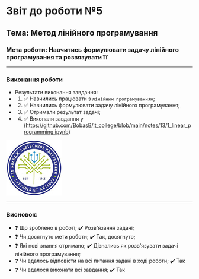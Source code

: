 # Звіт до роботи №5
## Тема: Метод лінійного програмування
### Мета роботи: Навчитись формулювати задачу лінійного програмування та розвязувати її

-----

### Виконання роботи
- Результати виконання завдання:
- 1. :white_check_mark: Навчились працювати з `лінійним програмуванням`;
- 2. :white_check_mark: Навчились формулювати задачу лінійного програмування;
- 3. :white_check_mark: Отримали результат задачі; 
- 4. :white_check_mark: Виконали завдання у (https://github.com/BobasB/it_college/blob/main/notes/13/1_linear_programming.ipynb)


![logo](https://github.com/BobasB/it_college/blob/main/reports/pictures/logo-lit.jpg) 

-----

### Висновок:
- :question: Що зроблено в роботі; :heavy_check_mark: Розв'язання задачі;
- :question: Чи досягнуто мети роботи; :heavy_check_mark: Так, досягнуто;
- :question: Які нові знання отримано; :heavy_check_mark: Дізнались як розв'язувати задачі лінійного програмування;
- :question: Чи вдалось відповісти на всі питання задані в ході роботи; :heavy_check_mark: Так
- :question: Чи вдалося виконати всі завдання; :heavy_check_mark: Так